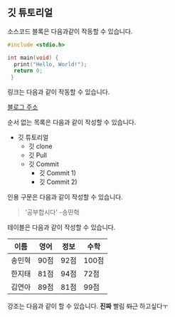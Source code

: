 ## 깃 튜토리얼
소스코드 블록은 다음과같이 작동할 수 있습니다.

```c
#include <stdio.h>

int main(void) {
  print("Hello, World!");
  return 0;
 }
 ```
 
 링크는 다음과 같이 작동할 수 있습니다.
 
 [블로그 주소](https://eclass3.cau.ac.kr/courses/43617/external_tools/2)
 
 순서 없는 목록은 다음과 같이 작성할 수 있습니다.
 
 * 깃 튜토리얼
    * 깃 clone
    * 깃 Pull
    * 깃 Commit
      * 깃 Commit 1)
      * 깃 Commit 2)
      
인용 구문은 다음과 같이 작성할 수 있습니다.

> '공부합시다' -송민혁

테이블은 다음과 같이 작성할 수 있습니다.

이름|영어|정보|수학
---|---|---|---|
송민혁|90점|92점|100점|
한지태|81점|94점|72점|
김연아|89점|81점|99점|

강조는 다음과 같이 할 수 있습니다.
**진짜** 빨림 ~~퇴근~~ 하고싶다ㅜ
